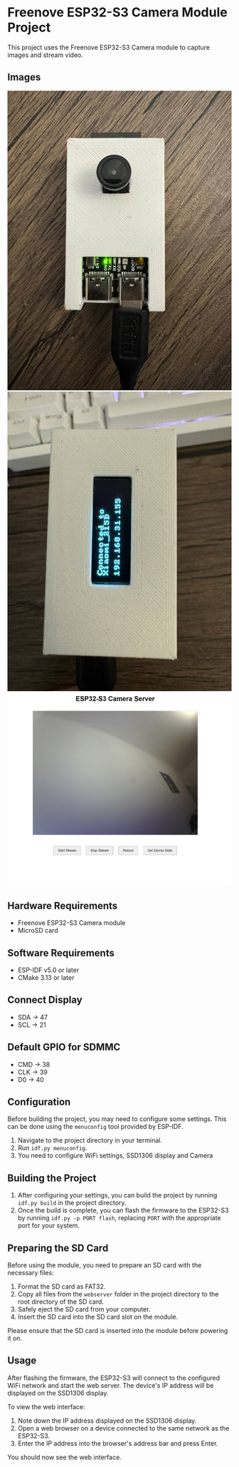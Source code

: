# Freenove ESP32-S3 Camera Module Project

This project uses the Freenove ESP32-S3 Camera module to capture images and stream video.

## Images

![Camera Module](https://github.com/sky9t-sulia/esp32-cam-stream/blob/main/images/1.jpg?raw=true)
![Back Side](https://github.com/sky9t-sulia/esp32-cam-stream/blob/main/images/2.jpg?raw=true)
![Web Interface](https://github.com/sky9t-sulia/esp32-cam-stream/blob/main/images/3.jpg?raw=true)

## Hardware Requirements

- Freenove ESP32-S3 Camera module
- MicroSD card

## Software Requirements

- ESP-IDF v5.0 or later
- CMake 3.13 or later

## Connect Display

- SDA -> 47
- SCL -> 21

## Default GPIO for SDMMC

- CMD -> 38
- CLK -> 39
- D0  -> 40

## Configuration

Before building the project, you may need to configure some settings. This can be done using the `menuconfig` tool provided by ESP-IDF.

1. Navigate to the project directory in your terminal.
2. Run `idf.py menuconfig`.
3. You need to configure WiFi settings, SSD1306 display and Camera

## Building the Project

1. After configuring your settings, you can build the project by running `idf.py build` in the project directory.
2. Once the build is complete, you can flash the firmware to the ESP32-S3 by running `idf.py -p PORT flash`, replacing `PORT` with the appropriate port for your system.

## Preparing the SD Card

Before using the module, you need to prepare an SD card with the necessary files:

1. Format the SD card as FAT32.
2. Copy all files from the `webserver` folder in the project directory to the root directory of the SD card.
3. Safely eject the SD card from your computer.
4. Insert the SD card into the SD card slot on the module.

Please ensure that the SD card is inserted into the module before powering it on.

## Usage

After flashing the firmware, the ESP32-S3 will connect to the configured WiFi network and start the web server. The device's IP address will be displayed on the SSD1306 display.

To view the web interface:

1. Note down the IP address displayed on the SSD1306 display.
2. Open a web browser on a device connected to the same network as the ESP32-S3.
3. Enter the IP address into the browser's address bar and press Enter.

You should now see the web interface.